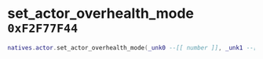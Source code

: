 # set_actor_overhealth_mode `0xF2F77F44`

```lua
natives.actor.set_actor_overhealth_mode(_unk0 --[[ number ]], _unk1 --[[ number ]])
```